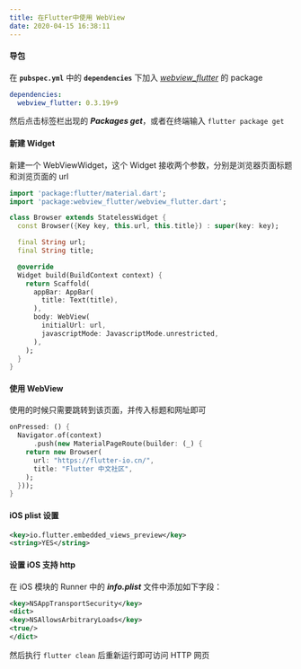 ```yaml
---
title: 在Flutter中使用 WebView
date: 2020-04-15 16:38:11
---
```


#### 导包

在 **`pubspec.yml`** 中的 **`dependencies`** 下加入 *[webview_flutter](https://pub.flutter-io.cn/packages/webview_flutter)* 的 package

```yaml
dependencies:
  webview_flutter: 0.3.19+9
```

然后点击标签栏出现的 ***Packages get***，或者在终端输入 `flutter package get`

#### 新建 Widget

新建一个 WebViewWidget，这个 Widget 接收两个参数，分别是浏览器页面标题和浏览页面的 url

```dart
import 'package:flutter/material.dart';
import 'package:webview_flutter/webview_flutter.dart';

class Browser extends StatelessWidget {
  const Browser({Key key, this.url, this.title}) : super(key: key);

  final String url;
  final String title;

  @override
  Widget build(BuildContext context) {
    return Scaffold(
      appBar: AppBar(
        title: Text(title),
      ),
      body: WebView(
        initialUrl: url,
        javascriptMode: JavascriptMode.unrestricted,
      ),
    );
  }
}
```

#### 使用 WebView

使用的时候只需要跳转到该页面，并传入标题和网址即可

```dart
onPressed: () {
  Navigator.of(context)
      .push(new MaterialPageRoute(builder: (_) {
    return new Browser(
      url: "https://flutter-io.cn/",
      title: "Flutter 中文社区",
    );
  }));
}
```

#### iOS plist 设置

```xml
<key>io.flutter.embedded_views_preview</key>
<string>YES</string>
```

#### 设置 iOS 支持 http

在  iOS 模块的 Runner 中的 ***info.plist*** 文件中添加如下字段：

```xml
<key>NSAppTransportSecurity</key>
<dict>
<key>NSAllowsArbitraryLoads</key>
<true/>
</dict>
```

然后执行 `flutter clean` 后重新运行即可访问 HTTP 网页